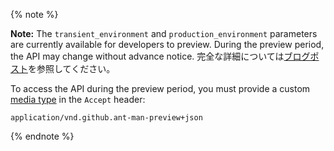 {% note %}

**Note:** The `transient_environment` and `production_environment` parameters are currently available for developers to preview. During the preview period, the API may change without advance notice. 完全な詳細については[ブログポスト](https://developer.github.com/changes/2016-04-06-deployment-and-deployment-status-enhancements)を参照してください。

To access the API during the preview period, you must provide a custom [media type](/v3/media) in the `Accept` header:

```
application/vnd.github.ant-man-preview+json
```

{% endnote %}
